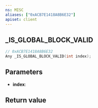 ```yaml
---
ns: MISC
aliases: ["0xACB7E1418A8B6E32"]
apiset: client
---
```

## _IS_GLOBAL_BLOCK_VALID

```c
// 0xACB7E1418A8B6E32
Any _IS_GLOBAL_BLOCK_VALID(int index);
```


## Parameters
* **index**:

## Return value

